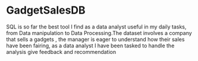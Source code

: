 # GadgetSalesDB
SQL is so far the best tool I find as a data analyst useful in my daily tasks, from Data manipulation to Data Processing.The dataset involves a company that sells a gadgets , the manager is eager to understand how their sales have been fairing, as a data analyst I have been tasked to handle the analysis give feedback and recommendation
